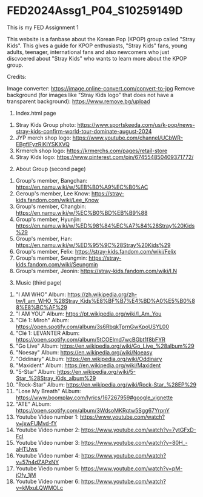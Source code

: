 # FED2024Assg1_P04_S10259149D
This is my FED Assignment 1

This website is a fanbase about the Korean Pop (KPOP) group called "Stray Kids". 
This gives a guide for KPOP enthusiasts, "Stray Kids" fans, young adults, teenager, international fans and
also newcomers who just discvoered about "Stray Kids"  who wants to learn more about the KPOP group. 

Credits:

Image converter: https://image.online-convert.com/convert-to-jpg 
Remove background (for images like "Stray Kids logo" that does not have a transparent background): https://www.remove.bg/upload 

1. Index.html page
1) Stray Kids Group photo: https://www.sportskeeda.com/us/k-pop/news-stray-kids-confirm-world-tour-dominate-august-2024 
2) JYP merch shop logo: https://www.youtube.com/channel/UCbWR-EBgflFyzRIKIYSKXVQ
3) Krmerch shop logo: https://krmerchs.com/pages/retail-store
4) Stray Kids logo: https://www.pinterest.com/pin/674554850409371772/ 

2. About Group (second page) 
1) Group's member, Bangchan: https://en.namu.wiki/w/%EB%B0%A9%EC%B0%AC
2) Geroup's member, Lee Know: https://stray-kids.fandom.com/wiki/Lee_Know
3) Group's member, Changbin: https://en.namu.wiki/w/%EC%B0%BD%EB%B9%88 
4) Group's member, Hyunjin: https://en.namu.wiki/w/%ED%98%84%EC%A7%84%28Stray%20Kids%29
5) Group's member, Han: https://en.namu.wiki/w/%ED%95%9C%28Stray%20Kids%29
6) Group's member, Felix: https://stray-kids.fandom.com/wiki/Felix
7) Group's member, Seungmin: https://stray-kids.fandom.com/wiki/Seungmin
8) Group's member, Jeonin: https://stray-kids.fandom.com/wiki/I.N 


3. Music (third page) 
1) "I  AM WHO" Album: https://zh.wikipedia.org/zh-tw/I_am_WHO_%28Stray_Kids%E8%BF%B7%E4%BD%A0%E5%B0%88%E8%BC%AF%29
2) "I AM YOU" Album: https://pt.wikipedia.org/wiki/I_Am_You 
3) "Clé 1: Miroh" Album: https://open.spotify.com/album/3s6RbqkTprnGwKpoUSYL00
4) "Clé 1: LEVANTER Album: https://open.spotify.com/album/5tCOElmd7wcBGbt1f8bFYR 
5) "Go Live" Album: https://en.wikipedia.org/wiki/Go_Live_%28album%29
6) "Noesay" Album: https://en.wikipedia.org/wiki/Noeasy 
7) "Oddinary" ALbum: https://en.wikipedia.org/wiki/Oddinary
8) "Maxident" Album: https://en.wikipedia.org/wiki/Maxident
9) "5-Star" Album: https://en.wikipedia.org/wiki/5-Star_%28Stray_Kids_album%29 
10) "Rock-Star" Album: https://en.wikipedia.org/wiki/Rock-Star_%28EP%29
11) "Lose My Breath" ALbum: https://www.boomplay.com/lyrics/167267959#google_vignette 
12) "ATE" ALbum: https://open.spotify.com/album/3WdsoMKRqtw5Sgg67YrpnY 
13) Youtube Video number 1: https://www.youtube.com/watch?v=jxwFUMvd-fY 
14) Youtube Video number 2: https://www.youtube.com/watch?v=7ytGFxD-FcI
15) Youtube Video number 3: https://www.youtube.com/watch?v=80H_-aHTUws
16) Youtube Video number 4: https://www.youtube.com/watch?v=57n4dZAPxNY 
17) Youtube Viedo number 5: https://www.youtube.com/watch?v=pM-jOfy_1jM 
18) Youtube Video number 6: https://www.youtube.com/watch?v=kMxuLQWMOLc 


